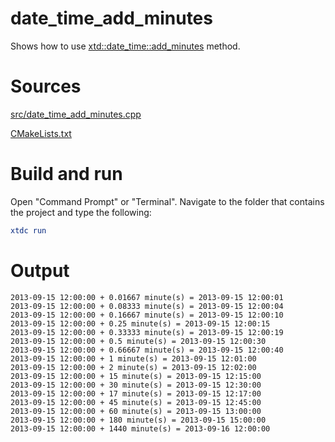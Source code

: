 # date_time_add_minutes

Shows how to use [xtd::date_time::add_minutes](https://codedocs.xyz/gammasoft71/xtd/classxtd_1_1date__time.html#a707bef059e2d5161b8545cedc58983b2) method.

# Sources

[src/date_time_add_minutes.cpp](src/date_time_add_minutes.cpp)

[CMakeLists.txt](CMakeLists.txt)

# Build and run

Open "Command Prompt" or "Terminal". Navigate to the folder that contains the project and type the following:

```cmake
xtdc run
```

# Output

```
2013-09-15 12:00:00 + 0.01667 minute(s) = 2013-09-15 12:00:01
2013-09-15 12:00:00 + 0.08333 minute(s) = 2013-09-15 12:00:04
2013-09-15 12:00:00 + 0.16667 minute(s) = 2013-09-15 12:00:10
2013-09-15 12:00:00 + 0.25 minute(s) = 2013-09-15 12:00:15
2013-09-15 12:00:00 + 0.33333 minute(s) = 2013-09-15 12:00:19
2013-09-15 12:00:00 + 0.5 minute(s) = 2013-09-15 12:00:30
2013-09-15 12:00:00 + 0.66667 minute(s) = 2013-09-15 12:00:40
2013-09-15 12:00:00 + 1 minute(s) = 2013-09-15 12:01:00
2013-09-15 12:00:00 + 2 minute(s) = 2013-09-15 12:02:00
2013-09-15 12:00:00 + 15 minute(s) = 2013-09-15 12:15:00
2013-09-15 12:00:00 + 30 minute(s) = 2013-09-15 12:30:00
2013-09-15 12:00:00 + 17 minute(s) = 2013-09-15 12:17:00
2013-09-15 12:00:00 + 45 minute(s) = 2013-09-15 12:45:00
2013-09-15 12:00:00 + 60 minute(s) = 2013-09-15 13:00:00
2013-09-15 12:00:00 + 180 minute(s) = 2013-09-15 15:00:00
2013-09-15 12:00:00 + 1440 minute(s) = 2013-09-16 12:00:00
```
